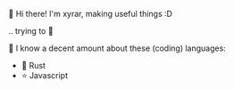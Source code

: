 👋 Hi there! I'm xyrar, making useful things :D

   .. trying to 🫡

🤔 I know a decent amount about these (coding) languages: 
   - 🦀 Rust
   - ⭐ Javascript
